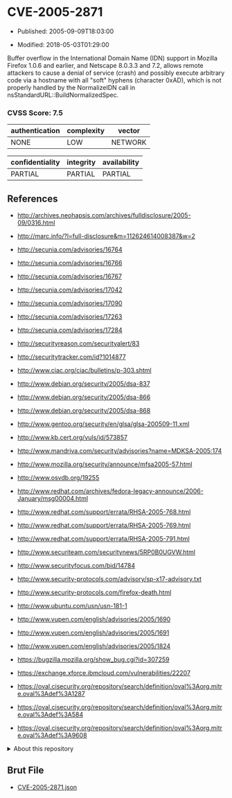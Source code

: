 # CVE-2005-2871

- Published: 2005-09-09T18:03:00

- Modified: 2018-05-03T01:29:00

Buffer overflow in the International Domain Name (IDN) support in Mozilla Firefox 1.0.6 and earlier, and Netscape 8.0.3.3 and 7.2, allows remote attackers to cause a denial of service (crash) and possibly execute arbitrary code via a hostname with all "soft" hyphens (character 0xAD), which is not properly handled by the NormalizeIDN call in nsStandardURL::BuildNormalizedSpec.

### CVSS Score: **7.5**

| authentication | complexity | vector |
| --- | --- | --- |
| NONE | LOW | NETWORK |

| confidentiality | integrity | availability |
| --- | --- | --- |
| PARTIAL | PARTIAL | PARTIAL |

## References

* http://archives.neohapsis.com/archives/fulldisclosure/2005-09/0316.html

* http://marc.info/?l=full-disclosure&m=112624614008387&w=2

* http://secunia.com/advisories/16764

* http://secunia.com/advisories/16766

* http://secunia.com/advisories/16767

* http://secunia.com/advisories/17042

* http://secunia.com/advisories/17090

* http://secunia.com/advisories/17263

* http://secunia.com/advisories/17284

* http://securityreason.com/securityalert/83

* http://securitytracker.com/id?1014877

* http://www.ciac.org/ciac/bulletins/p-303.shtml

* http://www.debian.org/security/2005/dsa-837

* http://www.debian.org/security/2005/dsa-866

* http://www.debian.org/security/2005/dsa-868

* http://www.gentoo.org/security/en/glsa/glsa-200509-11.xml

* http://www.kb.cert.org/vuls/id/573857

* http://www.mandriva.com/security/advisories?name=MDKSA-2005:174

* http://www.mozilla.org/security/announce/mfsa2005-57.html

* http://www.osvdb.org/19255

* http://www.redhat.com/archives/fedora-legacy-announce/2006-January/msg00004.html

* http://www.redhat.com/support/errata/RHSA-2005-768.html

* http://www.redhat.com/support/errata/RHSA-2005-769.html

* http://www.redhat.com/support/errata/RHSA-2005-791.html

* http://www.securiteam.com/securitynews/5RP0B0UGVW.html

* http://www.securityfocus.com/bid/14784

* http://www.security-protocols.com/advisory/sp-x17-advisory.txt

* http://www.security-protocols.com/firefox-death.html

* http://www.ubuntu.com/usn/usn-181-1

* http://www.vupen.com/english/advisories/2005/1690

* http://www.vupen.com/english/advisories/2005/1691

* http://www.vupen.com/english/advisories/2005/1824

* https://bugzilla.mozilla.org/show_bug.cgi?id=307259

* https://exchange.xforce.ibmcloud.com/vulnerabilities/22207

* https://oval.cisecurity.org/repository/search/definition/oval%3Aorg.mitre.oval%3Adef%3A1287

* https://oval.cisecurity.org/repository/search/definition/oval%3Aorg.mitre.oval%3Adef%3A584

* https://oval.cisecurity.org/repository/search/definition/oval%3Aorg.mitre.oval%3Adef%3A9608

<details>
<summary>About this repository</summary> 

  This repository is part of the project [Live Hack CVE](https://github.com/Live-Hack-CVE). Main website can be found [www.live-hack.org](https://www.live-hack.org) 
  
  Made by [Sn0wAlice](https://github.com/Sn0wAlice) for the people that care about security and need to have a feed of the latest CVEs. Hope you enjoy it, don't forget to star the repo and follow me on [Twitter](https://twitter.com/Sn0wAlice) and [Github](https://github.com/Sn0wAlice). And that is my [personnal website](https://www.alice-snow.me/)

  - [Home Page](https://github.com/Live-Hack-CVE)
  - [Framework](https://github.com/Live-Hack-CVE/cve-framework)
  - [CVE database](https://github.com/Live-Hack-CVE/full_database)
  - [Changelog](https://github.com/Live-Hack-CVE/Changelog)
</details>

## Brut File

* [CVE-2005-2871.json](https://raw.githubusercontent.com/Live-Hack-CVE/full_database/main/cves/2005/CVE-2005-2871.json)

